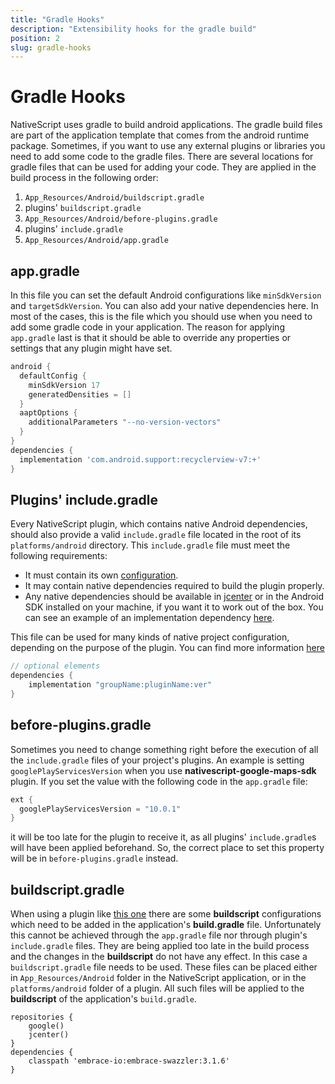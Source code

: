 ```yaml
---
title: "Gradle Hooks"
description: "Extensibility hooks for the gradle build"
position: 2
slug: gradle-hooks
---
```


# Gradle Hooks

NativeScript uses gradle to build android applications. The gradle build files are part of the application template that comes from the android runtime package. Sometimes, if you want to use any external plugins or libraries you need to add some code to the gradle files. There are several locations for gradle files that can be used for adding your code. They are applied in the build process in the following order:

1. `App_Resources/Android/buildscript.gradle`
2. plugins' `buildscript.gradle`
3. `App_Resources/Android/before-plugins.gradle`
4. plugins' `include.gradle`
5. `App_Resources/Android/app.gradle`

## app.gradle

In this file you can set the default Android configurations like `minSdkVersion` and `targetSdkVersion`. You can also add your native dependencies here. In most of the cases, this is the file which you should use when you need to add some gradle code in your application. The reason for applying `app.gradle` last is that it should be able to override any properties or settings that any plugin might have set.

```Groovy
android {
  defaultConfig {
    minSdkVersion 17
    generatedDensities = []
  }
  aaptOptions {
    additionalParameters "--no-version-vectors"
  }
}
dependencies {
  implementation 'com.android.support:recyclerview-v7:+'
}
```

## Plugins' include.gradle

Every NativeScript plugin, which contains native Android dependencies, should also provide a valid `include.gradle` file located in the root of its `platforms/android` directory. This `include.gradle` file must meet the following requirements:

* It must contain its own [configuration](http://developer.android.com/tools/building/configuring-gradle.html).
* It may contain native dependencies required to build the plugin properly.
* Any native dependencies should be available in [jcenter](https://bintray.com/bintray/jcenter) or in the Android SDK installed on your machine, if you want it to work out of the box. You can see an example of an implementation dependency [here](https://github.com/NativeScript/nativescript-facebook/blob/master/src/platforms/android/include.gradle).

This file can be used for many kinds of native project configuration, depending on the purpose of the plugin. You can find more information [here](http://developer.android.com/tools/building/configuring-gradle.html)

```Groovy
// optional elements
dependencies {
    implementation "groupName:pluginName:ver"
}
```

## before-plugins.gradle

Sometimes you need to change something right before the execution of all the `include.gradle` files of your project's plugins. An example is setting `googlePlayServicesVersion` when you use **nativescript-google-maps-sdk** plugin. If you set the value with the following code in the `app.gradle` file:

```Groovy
ext {
  googlePlayServicesVersion = "10.0.1"
}
```
it will be too late for the plugin to receive it, as all plugins' `include.gradle`s will have been applied beforehand. So, the correct place to set this property will be in `before-plugins.gradle` instead.

## buildscript.gradle

When using a plugin like [this one](https://docs.embrace.io/docs/android-integration-guide) there are some **buildscript** configurations which need to be added in the application's **build.gradle** file. Unfortunately this cannot be achieved through the `app.gradle` file nor through plugin's `include.gradle` files. They are being applied too late in the build process and the changes in the **buildscript** do not have any effect.
In this case a `buildscript.gradle` file needs to be used. These files can be placed either in `App_Resources/Android` folder in the NativeScript application, or in the `platforms/android` folder of a plugin. All such files will be applied to the **buildscript** of the application's `build.gradle`.

```Gradle
repositories {
    google()
    jcenter()
}
dependencies {
    classpath 'embrace-io:embrace-swazzler:3.1.6'
}
```
